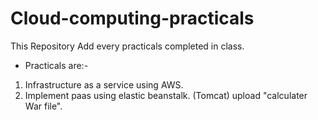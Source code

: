 # Cloud-computing-practicals
This Repository Add every practicals completed in class.
- Practicals are:-
1. Infrastructure as a service using AWS.
2. Implement paas using elastic beanstalk.
   (Tomcat) upload "calculater War file".
